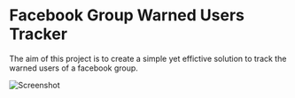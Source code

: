# Facebook Group Warned Users Tracker

The aim of this project is to create a simple yet effictive solution to track the warned users of a facebook group.

![Screenshot](http://i.imgur.com/KrwQFth.png "Screenshot")
